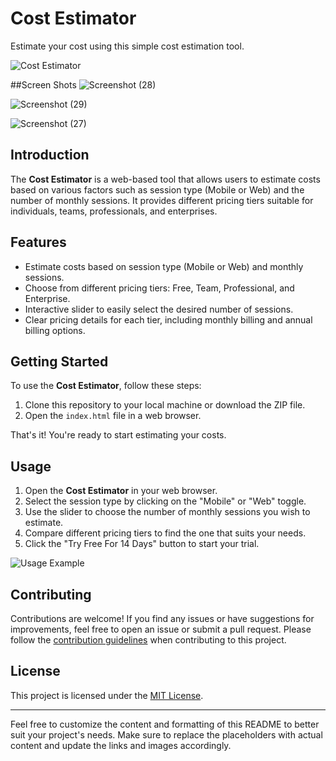 
# Cost Estimator

Estimate your cost using this simple cost estimation tool.

![Cost Estimator](images/screenshot.png)

##Screen Shots
![Screenshot (28)](https://github.com/saurabhalagdeve/Cost-Estimator-Responsive/assets/127332934/3ab6384b-0a14-493a-88a9-c1b9bd22a6fe)

![Screenshot (29)](https://github.com/saurabhalagdeve/Cost-Estimator-Responsive/assets/127332934/e16a9c8c-fbfe-4736-bb9b-77af726a13f2)

![Screenshot (27)](https://github.com/saurabhalagdeve/Cost-Estimator-Responsive/assets/127332934/0f014a53-48a1-45b2-83aa-c0cacf53896d)

## Introduction


The **Cost Estimator** is a web-based tool that allows users to estimate costs based on various factors such as session type (Mobile or Web) and the number of monthly sessions. It provides different pricing tiers suitable for individuals, teams, professionals, and enterprises.

## Features

- Estimate costs based on session type (Mobile or Web) and monthly sessions.
- Choose from different pricing tiers: Free, Team, Professional, and Enterprise.
- Interactive slider to easily select the desired number of sessions.
- Clear pricing details for each tier, including monthly billing and annual billing options.

## Getting Started

To use the **Cost Estimator**, follow these steps:

1. Clone this repository to your local machine or download the ZIP file.
2. Open the `index.html` file in a web browser.

That's it! You're ready to start estimating your costs.

## Usage

1. Open the **Cost Estimator** in your web browser.
2. Select the session type by clicking on the "Mobile" or "Web" toggle.
3. Use the slider to choose the number of monthly sessions you wish to estimate.
4. Compare different pricing tiers to find the one that suits your needs.
5. Click the "Try Free For 14 Days" button to start your trial.

![Usage Example](images/usage.gif)

## Contributing

Contributions are welcome! If you find any issues or have suggestions for improvements, feel free to open an issue or submit a pull request. Please follow the [contribution guidelines](CONTRIBUTING.md) when contributing to this project.

## License

This project is licensed under the [MIT License](LICENSE).

---

Feel free to customize the content and formatting of this README to better suit your project's needs. Make sure to replace the placeholders with actual content and update the links and images accordingly.
